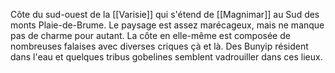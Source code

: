 Côte du sud-ouest de la [[Varisie]] qui s'étend de [[Magnimar]] au Sud des monts Plaie-de-Brume.
Le paysage est assez marécageux, mais ne manque pas de charme pour autant. La côte en elle-même est composée de nombreuses falaises avec diverses criques çà et là.
Des Bunyip résident dans  l'eau et quelques tribus gobelines semblent vadrouiller dans ces lieux.
